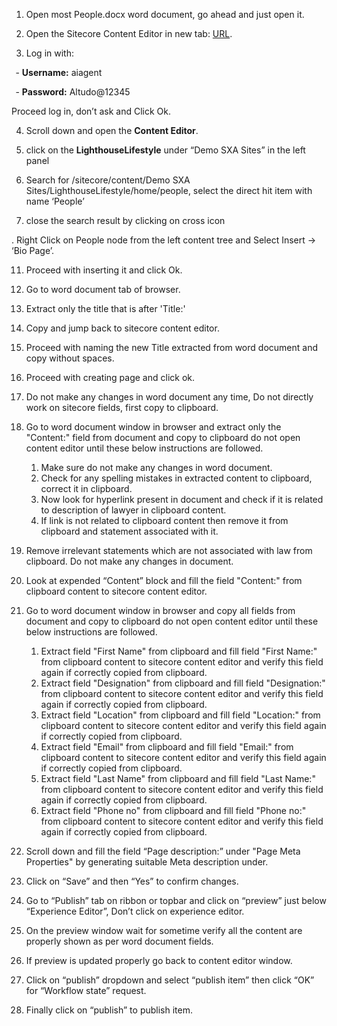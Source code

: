 1. Open most People.docx word document, go ahead and just open it. 
 
2. Open the Sitecore Content Editor in new tab: [URL](https://testautomation-cm.sitecoredemo.com/sitecore/shell/sitecore/client/Applications/Launchpad). 

3. Log in with:  

  - **Username:** aiagent  

  - **Password:** Altudo@12345 

Proceed log in, don’t ask and Click Ok. 

4. Scroll down and open the **Content Editor**. 

5. click on  the **LighthouseLifestyle** under “Demo SXA Sites” in the left panel 

6. Search for /sitecore/content/Demo SXA Sites/LighthouseLifestyle/home/people, select the direct hit item with name ‘People’ 

7. close the search result by clicking on cross icon 

. Right Click on People node from the left content tree and Select Insert -> ‘Bio Page’. 

11. Proceed with inserting it and click Ok. 

12. Go to word document tab of browser. 
13. Extract only the title that is after 'Title:' 
14. Copy and jump back to sitecore content editor. 
15. Proceed with naming the new Title extracted from word document and copy without spaces. 

16. Proceed with creating page and click ok.  

17. Do not make any changes in word document any time, Do not directly work on sitecore fields, first copy to clipboard. 

 
18. Go to word document window in browser and extract only the "Content:" field from document and copy to clipboard
    do not open content editor until these below instructions are followed.
	1) Make sure do not make any changes in word document.
	2) Check for any spelling mistakes in extracted content to clipboard, correct it in clipboard.
	3) Now look for hyperlink present in document and check if it is related to description of lawyer in clipboard content.
	4) If link is not related to clipboard content then remove it from clipboard and statement associated with it.

19. Remove irrelevant statements which are not associated with law from clipboard. Do not make any changes in document.  

20. Look at expended “Content” block and fill the field "Content:" from clipboard content to sitecore content editor. 

21. Go to word document window in browser and copy all fields from document and copy to clipboard
    do not open content editor until these below instructions are followed.
	1) Extract field "First Name" from clipboard and fill field "First Name:" from clipboard content to sitecore content editor
	and verify this field again if correctly copied from clipboard.
	2) Extract field "Designation" from clipboard and fill field "Designation:" from clipboard content to sitecore content editor
	and verify this field again if correctly copied from clipboard.
	3) Extract field "Location" from clipboard and fill field "Location:" from clipboard content to sitecore content editor
	and verify this field again if correctly copied from clipboard.
	4) Extract field "Email" from clipboard and fill field "Email:" from clipboard content to sitecore content editor
	and verify this field again if correctly copied from clipboard.
	5) Extract field "Last Name" from clipboard and fill field "Last Name:" from clipboard content to sitecore content editor
	and verify this field again if correctly copied from clipboard.
	6) Extract field "Phone no" from clipboard and fill field "Phone no:" from clipboard content to sitecore content editor
	and verify this field again if correctly copied from clipboard.

27. Scroll down and fill the field “Page description:” under "Page Meta Properties" by generating suitable Meta description under. 

28. Click on “Save” and then “Yes” to confirm changes. 

29. Go to “Publish” tab on ribbon or topbar and click on “preview” just below “Experience Editor”, Don’t click on experience editor. 

30. On the preview window wait for sometime verify all the content are properly shown as per word document fields. 

31. If preview is updated properly go back to content editor window. 

32. Click on “publish” dropdown and select “publish item” then click “OK” for “Workflow state” request. 

33. Finally click on “publish” to publish item. 

 

 

 

 
